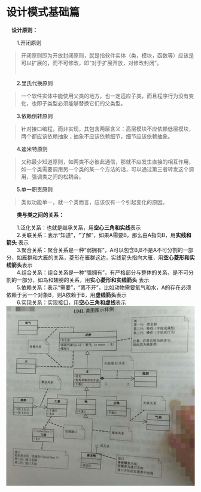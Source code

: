 # 设计模式基础篇 #

　**设计原则：**<br>

　　1.开闭原则　
> 开闭原则即为开放封闭原则，就是指软件实体（类，模块，函数等）应该是可以扩展的，而不可修改，即“对于扩展开放，对修改封闭”。<br>
　　

　　2.里氏代换原则
> 一个软件实体中能使用父类的地方，也一定适应子类，而且程序行为没有变化，也即子类型必须能够替换它们的父类型。<br>

　　3.依赖倒转原则
> 针对接口编程，而非实现，其包含两层含义：高层模块不应依赖低层模块，两个都应该依赖抽象；抽象不应该依赖细节，细节应该依赖抽象。

　　4.迪米特原则
> 又称最少知道原则，如两类不必彼此通信，那就不应发生直接的相互作用，如一个类需要调用另一个类的某一个方法的话，可以通过第三者转发这个调用，强调类之间的松耦合。<br>

　　5.单一职责原则
> 类似功能单一，就一个类而言，应该仅有一个引起变化的原因。

　　**类与类之间的关系：**<br>

　　1.泛化关系：也就是继承关系，用**空心三角和实线**表示<br>
　　2.关联关系：表示“知道”，“了解”，如果A需要B，那么由A指向B，用**实线和箭头** 表示<br>
　　3.聚合关系：聚合关系是一种“弱拥有”，A可以包含B,B不是A不可分割的一部分，如雁群和大雁的关系，菱形在雁群这边，实线箭头指向大雁，用**空心菱形和实线箭头**表示<br>
　　4.组合关系：组合关系是一种“强拥有”，有严格部分与整体的关系，是不可分割的一部分，如鸟和翅膀的关系，用**实心菱形和实线箭头** 表示<br>
　　5.依赖关系：表示“需要”，“离不开”，比如动物需要氧气和水，A的存在必须依赖于另一个对象B，则A依赖于B，用**虚线箭头**表示<br>
　　6.实现关系：实现接口，用**空心三角和虚线**表示<br>
![](https://github.com/herodll/myblog/blob/master/designPattern/%E8%AE%BE%E8%AE%A1%E6%A8%A1%E5%BC%8F%E5%9F%BA%E7%A1%80%E7%AF%87/%E7%B1%BB%E4%B8%8E%E7%B1%BB%E5%85%B3%E7%B3%BB%E5%9B%BE.jpg)
